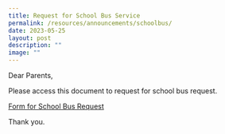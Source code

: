 ```yaml
---
title: Request for School Bus Service
permalink: /resources/announcements/schoolbus/
date: 2023-05-25
layout: post
description: ""
image: ""
---
```

Dear Parents,

Please access this document to request for school bus request.

[Form for School Bus Request](/files/2023_sky%20bus%20request%20form_parents.pdf)

Thank you.